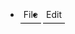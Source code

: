 <html> 
  <head>
  	 <link href="stylesheet.css" rel="stylesheet" type="text/css" />
  	  <title>Menu Bar</title>
  	  <style>
  	  #navbar{
	width:200px;
	}

#menubar, #menubar ul
{
    border: 2px solid #000000;
    list-style-type: none;
    padding: 0 0 28px 10px;
    margin: 0;
}
#menubar li
{
    float: left;
    position: relative;
    margin-right: 3px;
    border-bottom: 1px solid #000000;
}
#menubar ul
{
    position: absolute;
    top: 28px;
    width: 100px;
    padding: 0;
    display: none;
}
#menubar ul li
{
    float:none;
    margin: 0;
    padding-left: 10px;
    line-height: 20px;
}
#menubar a:link, #menubar a:visited
{
    display: block;
    text-align: left;
    text-decoration: none;
    padding: 5px;
}
#menubar li:hover
{
    background-color: #BDBDBD;
}
#menubar li:hover ul
{
    display: block;
}
</style>
  </head> 
  <body>
  	<div id = "navbar">
  		<ul id = "menubar">
  		<li><a href = "#">File</a>
  		<ul>
  			<li><a href = "#">New</a></li>
  			<li><a href = "#">Edit</a></li>
  			<li><a href = "#">Save</a></li>
  			<li><a href = "#">Save as</a></li>
  			<li><a href = "#">Import</a></li>
  			</ul>
  			</li>
  		<li><a href = "#">Edit</a>
  		<ul>
  			<li><a href = "#">Undo</a></li>
  			<li><a href = "#">Redo</a></li>
  			<li><a href = "#">Cut</a></li>
  			<li><a href = "#">Paste</a></li>
  			</ul>
  		</li>	
  		</div>
  	</body>
  	</html>	
